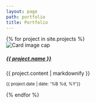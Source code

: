 ```yaml
---
layout: page
path: portfolio
title: Portfolio
---
```


<div class="card-deck">
{% for project in site.projects %}
  <div class="card">
    <img class="card-img-top" src="assets/img/{{project.photo}}" alt="Card image cap">
    <div class="card-body">
      <h5 class="card-title"><a href="{{ project.url }}">{{ project.name }}</a></h5>
      <p class="card-text">{{ project.content | markdownify }}</p>
      <p class="card-text"><small class="text-muted">{{ project.date | date: '%B %d, %Y'}}</small></p>
    </div>
  </div>
{% endfor %}
</div>

